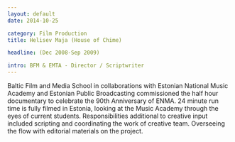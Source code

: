 ```yaml
---
layout: default
date: 2014-10-25

category: Film Production
title: Helisev Maja (House of Chime)

headline: (Dec 2008-Sep 2009)

intro: BFM & EMTA ‐ Director / Scriptwriter
---				
```


Baltic Film and Media School in collaborations with Estonian National Music Academy and Estonian Public Broadcasting commissioned the half hour documentary to celebrate the 90th Anniversary of ENMA. 24 minute run time is fully filmed in Estonia, looking at the Music Academy through the eyes of current students. Responsibilities additional to creative input included scripting and coordinating the work of creative team. Overseeing the flow with editorial materials on the project.